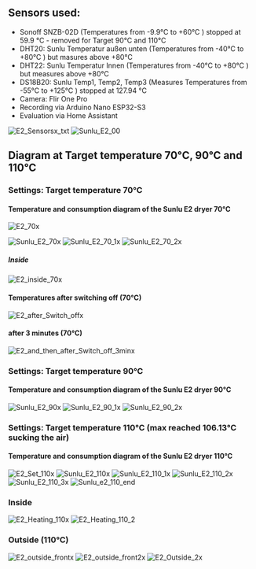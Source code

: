 ## Sensors used:
- Sonoff SNZB-02D (Temperatures from -9.9°C to +60°C ) stopped at 59.9 °C - removed for Target 90°C and 110°C
- DHT20: Sunlu Temperatur außen unten (Temperatures from -40°C to +80°C ) but masures above +80°C
- DHT22: Sunlu Temperatur Innen (Temperatures from -40°C to +80°C ) but measures above +80°C 
- DS18B20: Sunlu Temp1, Temp2, Temp3 (Measures Temperatures from -55°C to +125°C ) stopped at 127.94 °C
- Camera: Flir One Pro
- Recording via Arduino Nano ESP32-S3
- Evaluation via Home Assistant

![E2_Sensorsx_txt](https://github.com/user-attachments/assets/28235810-fd0e-4011-8489-d3b6688e530b)
![Sunlu_E2_00](https://github.com/user-attachments/assets/fc25d732-edb7-4aa3-8ba0-5ab7a6e92fc0)

## Diagram at Target temperature 70°C, 90°C and 110°C

### Settings: Target temperature 70°C
#### Temperature and consumption diagram of the Sunlu E2 dryer 70°C
![E2_70x](https://github.com/user-attachments/assets/2a321ad6-f813-45fe-a518-388007b5f91f)

![Sunlu_E2_70x](https://github.com/user-attachments/assets/63736453-b828-46c7-bb7d-4700fc4cc2bf)
![Sunlu_E2_70_1x](https://github.com/user-attachments/assets/106f2799-2d07-4c8d-83bf-9e2c462850d7)
![Sunlu_E2_70_2x](https://github.com/user-attachments/assets/6f3ed0cc-4e00-44c7-9585-56be04baa0b7)
##### Inside
![E2_inside_70x](https://github.com/user-attachments/assets/e56cb7be-f84a-4db7-8eca-8b474c298c14)

#### Temperatures after switching off (70°C)
![E2_after_Switch_offx](https://github.com/user-attachments/assets/6ed8e948-e7e6-45f5-9b31-3c79b8befa63)

#### after 3 minutes (70°C)
![E2_and_then_after_Switch_off_3minx](https://github.com/user-attachments/assets/bae3c099-e122-4805-9998-d66ec16d25c8)


### Settings: Target temperature 90°C
#### Temperature and consumption diagram of the Sunlu E2 dryer 90°C
![Sunlu_E2_90x](https://github.com/user-attachments/assets/3fb9a254-e254-45eb-87c7-96465864569c)
![Sunlu_E2_90_1x](https://github.com/user-attachments/assets/0520899f-a84b-499e-aca7-e22f0ea5978f)
![Sunlu_E2_90_2x](https://github.com/user-attachments/assets/ecfa21ab-5170-4bb4-b551-69225398e582)


### Settings: Target temperature 110°C (max reached 106.13°C sucking the air) 
#### Temperature and consumption diagram of the Sunlu E2 dryer 110°C
![E2_Set_110x](https://github.com/user-attachments/assets/32a6982a-f583-4620-ae7a-e8f960535f19)
![Sunlu_E2_110x](https://github.com/user-attachments/assets/362cdc95-9ed0-4d11-ba8a-eb1200249768)
![Sunlu_E2_110_1x](https://github.com/user-attachments/assets/8c06ab44-ab43-4662-b3d9-af41b6426f1d)
![Sunlu_E2_110_2x](https://github.com/user-attachments/assets/62f8334a-fce7-4c78-ba05-1f6662ca3ea1)
![Sunlu_E2_110_3x](https://github.com/user-attachments/assets/c4a4fd28-59e6-440d-b26c-b777aefcc4b1)
![Sunlu_e2_110_end](https://github.com/user-attachments/assets/376245d8-9a0f-4c9e-b7fb-e870698fed87)

### Inside
![E2_Heating_110x](https://github.com/user-attachments/assets/f4b4c5c8-0b3d-4961-9c2e-7225bcd37dfd)
![E2_Heating_110_2](https://github.com/user-attachments/assets/71da3b0f-8fae-4fe6-ae12-f20f133bd358)


### Outside (110°C)
![E2_outside_frontx](https://github.com/user-attachments/assets/3c3fcc50-f8dc-43ee-a1ec-1e281a4b88a6)
![E2_outside_front2x](https://github.com/user-attachments/assets/3f3bc407-0102-4532-97bb-e4cf9a450500)
![E2_Outside_2x](https://github.com/user-attachments/assets/116fc964-57cd-4a31-a496-ff010bd94e34)


